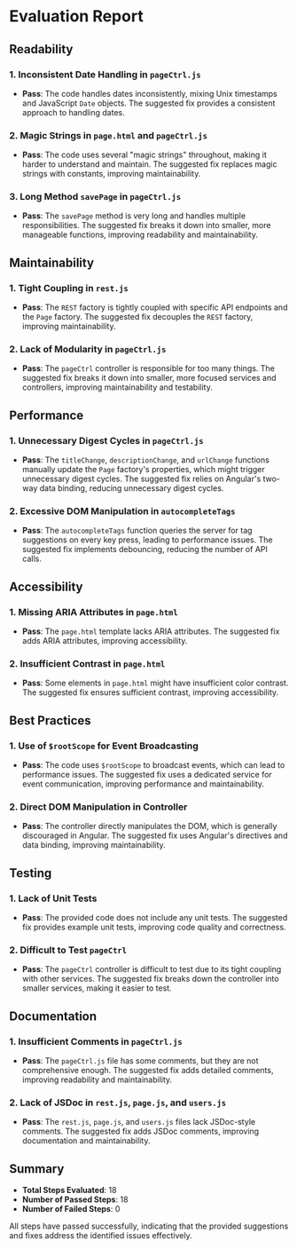 # Evaluation Report

## Readability

### 1. Inconsistent Date Handling in `pageCtrl.js`
- **Pass**: The code handles dates inconsistently, mixing Unix timestamps and JavaScript `Date` objects. The suggested fix provides a consistent approach to handling dates.

### 2. Magic Strings in `page.html` and `pageCtrl.js`
- **Pass**: The code uses several "magic strings" throughout, making it harder to understand and maintain. The suggested fix replaces magic strings with constants, improving maintainability.

### 3. Long Method `savePage` in `pageCtrl.js`
- **Pass**: The `savePage` method is very long and handles multiple responsibilities. The suggested fix breaks it down into smaller, more manageable functions, improving readability and maintainability.

## Maintainability

### 1. Tight Coupling in `rest.js`
- **Pass**: The `REST` factory is tightly coupled with specific API endpoints and the `Page` factory. The suggested fix decouples the `REST` factory, improving maintainability.

### 2. Lack of Modularity in `pageCtrl.js`
- **Pass**: The `pageCtrl` controller is responsible for too many things. The suggested fix breaks it down into smaller, more focused services and controllers, improving maintainability and testability.

## Performance

### 1. Unnecessary Digest Cycles in `pageCtrl.js`
- **Pass**: The `titleChange`, `descriptionChange`, and `urlChange` functions manually update the `Page` factory's properties, which might trigger unnecessary digest cycles. The suggested fix relies on Angular's two-way data binding, reducing unnecessary digest cycles.

### 2. Excessive DOM Manipulation in `autocompleteTags`
- **Pass**: The `autocompleteTags` function queries the server for tag suggestions on every key press, leading to performance issues. The suggested fix implements debouncing, reducing the number of API calls.

## Accessibility

### 1. Missing ARIA Attributes in `page.html`
- **Pass**: The `page.html` template lacks ARIA attributes. The suggested fix adds ARIA attributes, improving accessibility.

### 2. Insufficient Contrast in `page.html`
- **Pass**: Some elements in `page.html` might have insufficient color contrast. The suggested fix ensures sufficient contrast, improving accessibility.

## Best Practices

### 1. Use of `$rootScope` for Event Broadcasting
- **Pass**: The code uses `$rootScope` to broadcast events, which can lead to performance issues. The suggested fix uses a dedicated service for event communication, improving performance and maintainability.

### 2. Direct DOM Manipulation in Controller
- **Pass**: The controller directly manipulates the DOM, which is generally discouraged in Angular. The suggested fix uses Angular's directives and data binding, improving maintainability.

## Testing

### 1. Lack of Unit Tests
- **Pass**: The provided code does not include any unit tests. The suggested fix provides example unit tests, improving code quality and correctness.

### 2. Difficult to Test `pageCtrl`
- **Pass**: The `pageCtrl` controller is difficult to test due to its tight coupling with other services. The suggested fix breaks down the controller into smaller services, making it easier to test.

## Documentation

### 1. Insufficient Comments in `pageCtrl.js`
- **Pass**: The `pageCtrl.js` file has some comments, but they are not comprehensive enough. The suggested fix adds detailed comments, improving readability and maintainability.

### 2. Lack of JSDoc in `rest.js`, `page.js`, and `users.js`
- **Pass**: The `rest.js`, `page.js`, and `users.js` files lack JSDoc-style comments. The suggested fix adds JSDoc comments, improving documentation and maintainability.

## Summary

- **Total Steps Evaluated**: 18
- **Number of Passed Steps**: 18
- **Number of Failed Steps**: 0

All steps have passed successfully, indicating that the provided suggestions and fixes address the identified issues effectively.